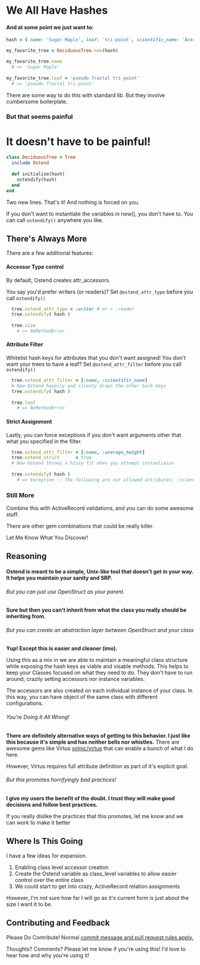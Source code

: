# We All Have Hashes

#### And at some point we just want to:
```ruby
hash = { name: 'Sugar Maple', leaf: 'tri-point', scientific_name: 'Acer saccharum', average_height: '33 meters' }

my_favorite_tree = DeciduousTree.new(hash)

my_favorite_tree.name
  # => 'Sugar Maple'
  
my_favorite_tree.leaf = 'pseudo fractal tri-point'
  # => 'pseudo fractal tri-point'
```

There are some way to do this with standard lib. But they involve cumbersome boilerplate.

### But that seems painful

# It doesn't have to be painful!

```ruby
class DeciduousTree < Tree
  include Ostend
  
  def initialize(hash)
    ostendify(hash)
  end
end
```

Two new lines. That's it! And nothing is forced on you.

If you don't want to instantiate the variables in new(), you don't have to. You can call `ostendify()` anywhere you like.

## There's Always More

There are a few additional features:
#### Accessor Type control

By default, Ostend creates attr_accessors.

You say you'd prefer writers (or readers)? Set `@ostend_attr_type` before you call `ostendify()`
```ruby
  tree.ostend_attr_type = :writer # or = :reader
  tree.ostendify( hash )
  
  tree.size
    # => NoMethodError
```

#### Attribute Filter

Whitelist hash keys for attributes that you don't want assigned!
You don't want your trees to have a leaf? Set `@ostend_attr_filter` before you call `ostendify()`

```ruby
  tree.ostend_attr_filter = [:name, :scientific_name]
  # Now Ostend happily and silenty drops the other hash keys
  tree.ostendify( hash )
  
  tree.leaf
    # => NoMethodError
```

#### Strict Assignment

Lastly, you can force exceptions if you don't want arguments other that what you specified in the filter.

```ruby
  tree.ostend_attr_filter = [:name, :average_height]
  tree.ostend_strict      = true
  # Now Ostend throws a hissy fit when you attempt instantiaion
  
  tree.ostendify( hash )
    # => Exception :: The following are not allowed attributes: :scientific_name, :leaf
```

### Still More
Combine this with ActiveRecord validations, and you can do some awesome stuff.

There are other gem combinations that could be really killer.

Let Me Know What You Discover!

## Reasoning

#### Ostend is meant to be a simple, Unix-like tool that doesn't get in your way. It helps you maintain your sanity and SRP.

###### But you can just use OpenStruct as your parent.
**Sure but then you can't inherit from what the class you really should be inheriting from.**

###### But you can create an abstraction layer between OpenStruct and your class
**Yup! Except this is easier and cleaner (imo).**

Using this as a mix in we are able to maintain a meaningful class structure while exposing the hash keys as viable and visable methods.
This helps to keep your Classes focused on what they need to do. They don't have to run around, crazily setting accessors nor instance variables.

The accessors are also created on each individual instance of your class. In this way, you can have object of the same class with different configurations.

###### You're Doing It All Wrong!
**There are definitely alternative ways of getting to this behavior. I just like this because it's simple and has neither bells nor whistles.**
There are awesome gems like Virtus [solnic/virtus](https://github.com/solnic/virtus) that can enable a bunch of what I do here.

However, Virtus requires full attribute definition as part of it's explicit goal.

###### But this promotes horrifyingly bad practices!
**I give my users the benefit of the doubt. I trust they will make good decisions and follow best practices.**

If you really dislike the practices that this promotes, let me know and we can work to make it better

## Where Is This Going
I have a few ideas for expansion.

1. Enabling class level accessor creation
1. Create the Ostend variable as class_level variables to allow easier control over the entire class
1. We could start to get into crazy, ActiveRecord relation assignments

However, I'm not sure how far I will go as it's current form is just about the size I want it to be.

## Contributing and Feedback

Please Do Contribute! Normal [commit message and pull request rules apply.](http://tbaggery.com/2008/04/19/a-note-about-git-commit-messages.html)

Thoughts? Comments? Please let me know if you're using this! I'd love to hear how and why you're using it!
